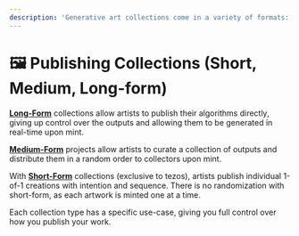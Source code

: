 ```yaml
---
description: 'Generative art collections come in a variety of formats:'
---
```


# 🖼️ Publishing Collections (Short, Medium, Long-form)

[**Long-Form**](../docs-v2/publishing-long-form-collections-in-emprops-openstudio.md) collections allow artists to publish their algorithms directly, giving up control over the outputs and allowing them to be generated in real-time upon mint.

[**Medium-Form**](../docs-v2/publishing-collections-short-medium-long-form/publishing-a-medium-form-collection-in-emprops-studio.md) projects allow artists to curate a collection of outputs and distribute them in a random order to collectors upon mint.&#x20;

With [**Short-Form**](../docs-v2/publishing-collections-short-medium-long-form/publishing-your-short-form-collection-in-emprops-studio.md) collections (exclusive to tezos), artists publish individual 1-of-1 creations with intention and sequence. There is no randomization with short-form, as each artwork is minted one at a time.

Each collection type has a specific use-case, giving you full control over how you publish your work.

